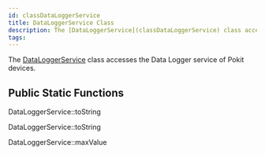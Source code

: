 ```yaml
---
id: classDataLoggerService
title: DataLoggerService Class
description: The [DataLoggerService](classDataLoggerService) class accesses the Data Logger service of Pokit devices.
tags:
---
```

The [DataLoggerService](classDataLoggerService) class accesses the Data Logger service of Pokit devices.



## Public Static Functions



DataLoggerService::toString



DataLoggerService::toString



DataLoggerService::maxValue



